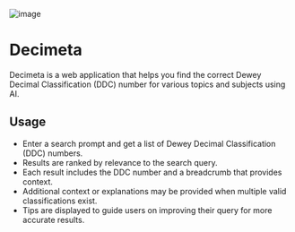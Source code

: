 ![image](https://github.com/Lioness100/decimeta/assets/65814829/0d15b868-1ea9-49d7-8f75-3adecb014474)

# Decimeta

Decimeta is a web application that helps you find the correct Dewey Decimal Classification (DDC) number for various topics and subjects using AI.

## Usage

- Enter a search prompt and get a list of Dewey Decimal Classification (DDC) numbers.
- Results are ranked by relevance to the search query.
- Each result includes the DDC number and a breadcrumb that provides context.
- Additional context or explanations may be provided when multiple valid classifications exist.
- Tips are displayed to guide users on improving their query for more accurate results.
